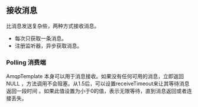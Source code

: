 ## 接收消息
比消息发送复杂些，两种方式接收消息。
* 每次只获取一条消息。
* 注册监听器，异步获取消息。

### Polling 消费端
AmqpTemplate 本身可以用于消息接收。如果没有任何可用的消息，立即返回NULL
，方法调用不会阻塞。从1.5后，可以设置receiveTimeout来让其等待消息返回一段时间
。如果此值设置为小于0的值，表示无限等待，直到消息返回或者连接丢失。